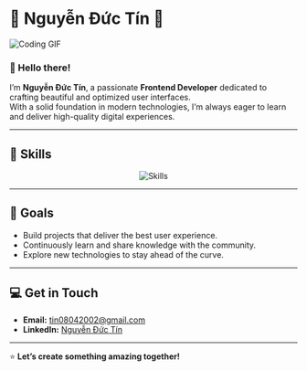 # 🌟 Nguyễn Đức Tín 🌟  

![Coding GIF](https://media.giphy.com/media/qgQUggAC3Pfv687qPC/giphy.gif)

### 👋 Hello there!  
I’m **Nguyễn Đức Tín**, a passionate **Frontend Developer** dedicated to crafting beautiful and optimized user interfaces.  
With a solid foundation in modern technologies, I’m always eager to learn and deliver high-quality digital experiences.  

---

## 🔧 Skills  
<div align="center">
  <img src="https://skillicons.dev/icons?i=html,css,js,ts,tailwind" alt="Skills" />
</div>

---

## 🌟 Goals  
- Build projects that deliver the best user experience.  
- Continuously learn and share knowledge with the community.  
- Explore new technologies to stay ahead of the curve.  

---

## 💻 Get in Touch  
- **Email:** tin08042002@gmail.com  
- **LinkedIn:** [Nguyễn Đức Tín](https://www.linkedin.com/in/ductin/)  

---

⭐ **Let’s create something amazing together!**  
